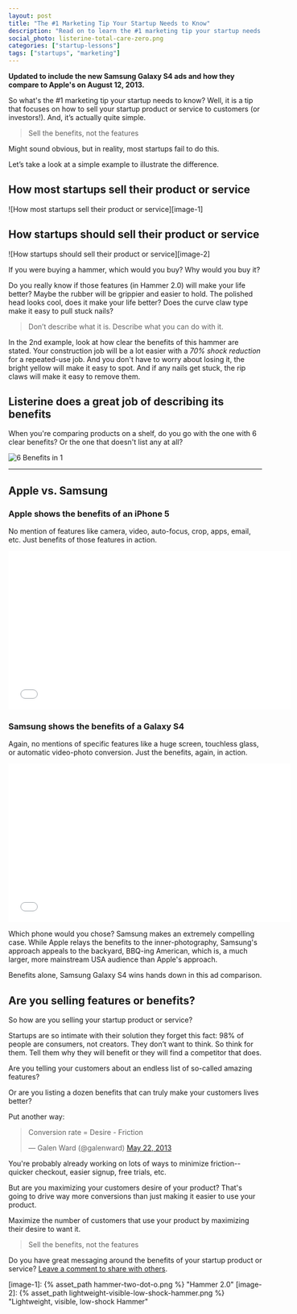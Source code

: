 ```yaml
---
layout: post
title: "The #1 Marketing Tip Your Startup Needs to Know"
description: "Read on to learn the #1 marketing tip your startup needs to know."
social_photo: listerine-total-care-zero.png
categories: ["startup-lessons"]
tags: ["startups", "marketing"]
---
```


<strong>Updated to include the new Samsung Galaxy S4 ads and how they compare to Apple's on August 12, 2013.</strong>

So what's the #1 marketing tip your startup needs to know? Well, it is a tip that focuses on how to sell your startup product or service to customers (or investors!). And, it’s actually quite simple.

<blockquote class="large">Sell the benefits, not the features</blockquote>

Might sound obvious, but in reality, most startups fail to do this.

Let’s take a look at a simple example to illustrate the difference.

## How most startups sell their product or service

![How most startups sell their product or service][image-1]

## How startups **should** sell their product or service

![How startups should sell their product or service][image-2]

If you were buying a hammer, which would you buy? Why would you buy it?

Do you really know if those features (in Hammer 2.0) will make your life better? Maybe the rubber will be grippier and easier to hold. The polished head looks cool, does it make your life better? Does the curve claw type make it easy to pull stuck nails?

<blockquote class="large">Don’t describe what it is. Describe what you can do with it.</blockquote>

In the 2nd example, look at how clear the benefits of this hammer are stated. Your construction job will be a lot easier with a *70% shock reduction* for a repeated-use job. And you don't have to worry about losing it, the bright yellow will make it easy to spot. And if any nails get stuck, the rip claws will make it easy to remove them.

## Listerine does a great job of describing its benefits

When you're comparing products on a shelf, do you go with the one with 6 clear benefits? Or the one that doesn't list any at all?

<img class="img-polaroid" src="{% asset_path listerine-total-care-zero.png %} " title="Listerine Total Care Zero" alt="6 Benefits in 1">

<hr>

## Apple vs. Samsung

### Apple shows the benefits of an iPhone 5

No mention of features like camera, video, auto-focus, crop, apps, email, etc. Just benefits of those features in action.

<iframe width="560" height="315" src="//www.youtube.com/embed/jZGzXEExZcc?rel=0" frameborder="0" allowfullscreen></iframe>

### Samsung shows the benefits of a Galaxy S4

Again, no mentions of specific features like a huge screen, touchless glass, or automatic video-photo conversion. Just the benefits, again, in action.

<iframe width="560" height="315" src="//www.youtube.com/embed/Q2TtdM4iI5k" frameborder="0" allowfullscreen></iframe>

Which phone would you chose? Samsung makes an extremely compelling case. While Apple relays the benefits to the inner-photography, Samsung's approach appeals to the backyard, BBQ-ing American, which is, a much larger, more mainstream USA audience than Apple's approach.

Benefits alone, Samsung Galaxy S4 wins hands down in this ad comparison.

## Are you selling features or benefits?

So how are you selling your startup product or service?

Startups are so intimate with their solution they forget this fact: 98% of people are consumers, not creators. They don’t want to think. So think for them. Tell them why they will benefit or they will find a competitor that does.

Are you telling your customers about an endless list of so-called amazing features?

Or are you listing a dozen benefits that can truly make your customers lives better?

Put another way:

<blockquote class="twitter-tweet"><p>Conversion rate = Desire - Friction</p>&mdash; Galen Ward (@galenward) <a href="https://twitter.com/galenward/statuses/337324506412642304">May 22, 2013</a></blockquote><script async src="//platform.twitter.com/widgets.js" charset="utf-8"></script>

You're probably already working on lots of ways to minimize friction--quicker checkout, easier signup, free trials, etc.

But are you maximizing your customers desire of your product? That's going to drive way more conversions than just making it easier to use your product.

Maximize the number of customers that use your product by maximizing their desire to want it.

> Sell the benefits, not the features

Do you have great messaging around the benefits of your startup product or service? <a href="https://tedserbinski.com/the-number-1-marketing-tip-your-startup-needs-to-know/#comments">Leave a comment to share with others</a>.

[image-1]: {% asset_path hammer-two-dot-o.png %} "Hammer 2.0"
[image-2]: {% asset_path lightweight-visible-low-shock-hammer.png %} "Lightweight, visible, low-shock Hammer"
